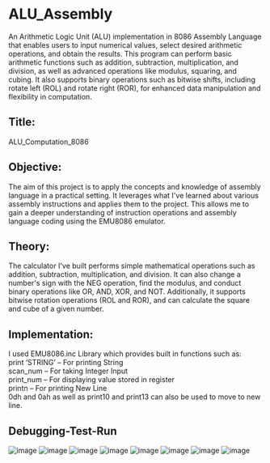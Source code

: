 # ALU_Assembly
An Arithmetic Logic Unit (ALU) implementation in 8086 Assembly Language that enables users to input numerical values, select desired arithmetic operations, and obtain the results. This program can perform basic arithmetic functions such as addition, subtraction, multiplication, and division, as well as advanced operations like modulus, squaring, and cubing. It also supports binary operations such as bitwise shifts, including rotate left (ROL) and rotate right (ROR), for enhanced data manipulation and flexibility in computation.

## Title:
ALU_Computation_8086



## Objective:
The aim of this project is to apply the concepts and knowledge of assembly language in a practical setting. It leverages what I've learned about various assembly instructions and applies them to the project. This allows me to gain a deeper understanding of instruction operations and assembly language coding using the EMU8086 emulator.


## Theory:
The calculator I've built performs simple mathematical operations such as addition, subtraction, multiplication, and division. It can also change a number's sign with the NEG operation, find the modulus, and conduct binary operations like OR, AND, XOR, and NOT. Additionally, it supports bitwise rotation operations (ROL and ROR), and can calculate the square and cube of a given number.


## Implementation:

I used EMU8086.inc Library which provides built in functions such as:<br>
print ‘STRING’ – For printing String<br>
scan_num – For taking Integer Input<br>
print_num – For displaying value stored in register<br>
printn – For printing New Line <br>
0dh and 0ah as well as print10 and print13 can also be used to move to new line.

## Debugging-Test-Run

![image](https://github.com/princeranjan03/ALU_Assembly/blob/main/outputs/Screenshot%202024-04-27%20at%2012.41.39%E2%80%AFPM.png)
![image](https://github.com/princeranjan03/ALU_Assembly/blob/main/outputs/Screenshot%202024-04-27%20at%2012.41.50%E2%80%AFPM.png)
![image](https://github.com/princeranjan03/ALU_Assembly/blob/main/outputs/Screenshot%202024-04-27%20at%2012.42.15%E2%80%AFPM.png)
![image](https://github.com/princeranjan03/ALU_Assembly/blob/main/outputs/Screenshot%202024-04-27%20at%2012.44.45%E2%80%AFPM.png)
![image](https://github.com/princeranjan03/ALU_Assembly/blob/main/outputs/Screenshot%202024-04-27%20at%2012.45.55%E2%80%AFPM.png)
![image](https://github.com/princeranjan03/ALU_Assembly/blob/main/outputs/Screenshot%202024-04-27%20at%2012.46.40%E2%80%AFPM.png)
![image](https://github.com/princeranjan03/ALU_Assembly/blob/main/outputs/Screenshot%202024-04-27%20at%2012.46.54%E2%80%AFPM.png)
![image](https://github.com/princeranjan03/ALU_Assembly/blob/main/outputs/Screenshot%202024-04-27%20at%2012.47.03%E2%80%AFPM.png)

